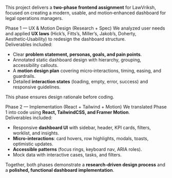 

This project delivers a **two‑phase frontend assignment** for LawVriksh, focused on creating a modern, usable, and motion‑enhanced dashboard for legal operations managers.

Phase 1 — UX & Motion Design (Research + Spec)
We analyzed user needs and applied **UX laws** (Hick’s, Fitts’s, Miller’s, Jakob’s, Doherty, Aesthetic‑Usability) to redesign the dashboard structure.  
Deliverables included:
- Clear **problem statement, personas, goals, and pain points**.  
- Annotated static dashboard design with hierarchy, grouping, accessibility callouts.  
- A **motion design plan** covering micro‑interactions, timing, easing, and guardrails.  
- Detailed **interaction states** (loading, empty, error, success) and responsive guidelines.  

This phase ensures design rationale before coding.

Phase 2 — Implementation (React + Tailwind + Motion)
We translated Phase 1 into code using **React, TailwindCSS, and Framer Motion**.  
Deliverables included:
- Responsive **dashboard UI** with sidebar, header, KPI cards, filters, worklist, and insights.  
- **Micro‑interactions**: card hovers, row highlights, modals, toasts, optimistic updates.  
- **Accessible patterns** (focus rings, keyboard nav, ARIA roles).  
- Mock data with interactive cases, tasks, and filters.

Together, both phases demonstrate a **research‑driven design process** and a **polished, functional dashboard implementation**.

